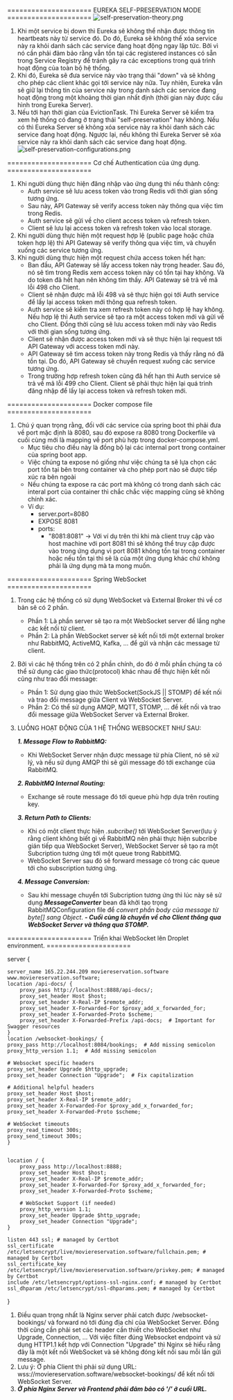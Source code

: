 ===================== EUREKA SELF-PRESERVATION MODE =====================
![self-preservation-theory.png](image/self-preservation-theory.png)
1. Khi một service bị down thì Eureka sẽ không thể nhận được thông tin heartbeats này từ service đó. Do đó, Eureka sẽ không thể xóa service này ra khỏi danh sách các service đang hoạt động ngay lập tức. Bởi vì nó cần phải đảm bảo rằng vẫn tồn tại các registered instances có sẵn trong Service Registry để tránh gây ra các exceptions trong quá trình hoạt động của toàn bộ hệ thống.
2. Khi đó, Eureka sẽ đưa service này vào trạng thái "down" và sẽ không cho phép các client khác gọi tới service này nữa. Tuy nhiên, Eureka vẫn sẽ giữ lại thông tin của service này trong danh sách các service đang hoạt động trong một khoảng thời gian nhất định (thời gian này được cấu hình trong Eureka Server).
3. Nếu tới hạn thời gian của EvictionTask. Thì Eureka Server sẽ kiểm tra xem hệ thống có đang ở trạng thái "self-preservation" hay không. Nếu có thì Eureka Server sẽ không xóa service này ra khỏi danh sách các service đang hoạt động. Ngược lại, nếu không thì Eureka Server sẽ xóa service này ra khỏi danh sách các service đang hoạt động.
![self-preservation-configurations.png](image/self-preservation-configurations.png)

===================== Cơ chế Authentication của ứng dụng. =====================
1. Khi người dùng thực hiện đăng nhập vào ứng dụng thì nếu thành công:
   - Auth service sẽ lưu acess token vào trong Redis với thời gian sống tương ứng.
   - Sau này, API Gateway sẽ verify access token này thông qua việc tìm trong Redis.
   - Auth service sẽ gửi về cho client access token và refresh token.
   - Client sẽ lưu lại access token và refresh token vào local storage.
2. Khi người dùng thực hiện một request hợp lệ (public page hoặc chứa token hợp lệ) thì API Gateway sẽ verify thông qua việc tim, và chuyển xuống các service tương ứng.
3. Khi người dùng thực hiện một request chứa access token hết hạn:
   - Ban đầu, API Gateway sẽ lấy access token này trong header. Sau đó, nó sẽ tìm trong Redis xem access token này có
     tồn tại hay không. Và do token đã hết hạn nên không tìm thấy. API Gateway sẽ trả về mã lỗi 498 cho Client.
   - Client sẽ nhận được mã lỗi 498 và sẽ thực hiện gọi tới Auth service để lấy lại access token mới thông qua refresh token.
   - Auth service sẽ kiểm tra xem refresh token này có hợp lệ hay không. Nếu hợp lệ thì Auth service sẽ tạo ra một access token mới và gửi về cho Client. Đồng thời cũng sẽ lưu access token mới này vào Redis với thời gian sống tương ứng.
   - Client sẽ nhận được access token mới và sẽ thực hiện lại request tới API Gateway với access token mới này.
   - API Gateway sẽ tìm access token này trong Redis và thấy rằng nó đã tồn tại. Do đó, API Gateway sẽ chuyển request
     xuống các service tương ứng.
   - Trong trường hợp refresh token cũng đã hết hạn thì Auth service sẽ trả về mã lỗi 499 cho Client. Client sẽ phải thực hiện lại
     quá trình đăng nhập để lấy lại access token và refresh token mới.

===================== Docker compose file =====================

1. Chú ý quan trọng rằng, đối với các service của spring boot thì phải đưa về port mặc định là 8080, sau đó expose ra
   8080 trong Dockerfile và cuối cùng mới là mapping về port phù hợp trong docker-compose.yml.
    - Mục tiêu cho điều này là đồng bộ lại các internal port trong container của spring boot app.
    - Việc chúng ta expose nó giống như việc chúng ta sẽ lựa chọn các port tồn tại bên trong container và cho phép port
      nào sẽ được tiếp xúc ra bên ngoài
    - Nếu chúng ta expose ra các port mà không có trong danh sách các interal port của container thì chắc chắc việc
      mapping cũng sẽ không chính xác.
    - Ví dụ:
        - server.port=8080
        - EXPOSE 8081
        - ports:
            - "8081:8081"
              -> Với ví dụ trên thì khi mà client truy cập vào host machine với port 8081 thì sẽ không thể truy cập được
              vào trong ứng dụng vì port 8081 không tồn tại trong container hoặc nếu tồn tại thì sẽ là của một ứng dụng
              khác chứ không phải là ứng dụng mà ta mong muốn.

===================== Spring WebSocket =====================

1. Trong các hệ thống có sử dụng WebSocket và External Broker thì về cơ bản sẽ có 2 phần.
    - Phần 1: Là phần server sẽ tạo ra một WebSocket server để lắng nghe các kết nối từ client.
    - Phần 2: Là phần WebSocket server sẽ kết nối tới một external broker như RabbitMQ, ActiveMQ, Kafka, ... để gửi và
      nhận các message từ client.
2. Bởi vì các hệ thống trên có 2 phần chính, do đó ở mỗi phần chúng ta có thể sử dụng các giao thức(protocol) khác nhau
   để thực hiện kết nối cũng như trao đổi message:
    - Phần 1: Sử dụng giao thức WebSocket(SockJS || STOMP) để kết nối và trao đổi message giữa Client và WebSocket
      Server.
    - Phần 2: Có thể sử dụng AMQP, MQTT, STOMP, ... để kết nối và trao đổi message giữa WebSocket Server và External
      Broker.
3. LUỒNG HOẠT ĐỘNG CỦA 1 HỆ THỐNG WEBSOCKET NHƯ SAU:

   _**1. Message Flow to RabbitMQ:**_
    - Khi WebSocket Server nhận được message từ phía Client, nó sẽ xử lý, và nếu sử dụng AMQP thì sẽ gửi message đó tới
      exchange của RabbitMQ.

   _**2. RabbitMQ Internal Routing:**_
    - Exchange sẽ route message đó tới queue phù hợp dựa trên routing key.

   _**3. Return Path to Clients:**_
    - Khi có một client thực hiện _.subcribe()_ tới WebSocket Server(lưu ý rằng client không biết gì về RabbitMQ nên
      phải thực hiện subcribe gián tiếp qua WebSocket Server), WebSocket Server sẽ tạo ra một Subcription tương ứng tới
      một queue trong RabbitMQ.
    - WebSocket Server sau đó sẽ forward message có trong các queue tới cho subscription tương ứng.

   _**4. Message Conversion:**_
    - Sau khi message chuyển tới Subcription tương ứng thì lúc này sẽ sử dụng _**MessageConverter**_ bean đã khởi tạo
      trọng RabbitMQConfiguration file để _convert phần body của message từ byte[] sang Object_.
      _**- Cuối cùng là chuyển về cho Client thông qua WebSocket Server và thông qua STOMP.**_

===================== Triển khai WebSocket lên Droplet environment. =====================

server {

    server_name 165.22.244.209 moviereservation.software www.moviereservation.software; 
    location /api-docs/ {
        proxy_pass http://localhost:8888/api-docs/;
        proxy_set_header Host $host;
        proxy_set_header X-Real-IP $remote_addr;
        proxy_set_header X-Forwarded-For $proxy_add_x_forwarded_for;
        proxy_set_header X-Forwarded-Proto $scheme;
        proxy_set_header X-Forwarded-Prefix /api-docs;  # Important for Swagger resources
    }
    location /websocket-bookings/ {
    proxy_pass http://localhost:8084/bookings;  # Add missing semicolon
    proxy_http_version 1.1;  # Add missing semicolon

    # Websocket specific headers
    proxy_set_header Upgrade $http_upgrade;
    proxy_set_header Connection "Upgrade";  # Fix capitalization

    # Additional helpful headers
    proxy_set_header Host $host;
    proxy_set_header X-Real-IP $remote_addr;
    proxy_set_header X-Forwarded-For $proxy_add_x_forwarded_for;
    proxy_set_header X-Forwarded-Proto $scheme;

    # WebSocket timeouts
    proxy_read_timeout 300s;
    proxy_send_timeout 300s;
    }


    location / {
        proxy_pass http://localhost:8888;
        proxy_set_header Host $host;
        proxy_set_header X-Real-IP $remote_addr;
        proxy_set_header X-Forwarded-For $proxy_add_x_forwarded_for;
        proxy_set_header X-Forwarded-Proto $scheme;

        # WebSocket Support (if needed)
        proxy_http_version 1.1;
        proxy_set_header Upgrade $http_upgrade;
        proxy_set_header Connection "Upgrade";
    }

    listen 443 ssl; # managed by Certbot
    ssl_certificate /etc/letsencrypt/live/moviereservation.software/fullchain.pem; # managed by Certbot
    ssl_certificate_key /etc/letsencrypt/live/moviereservation.software/privkey.pem; # managed by Certbot
    include /etc/letsencrypt/options-ssl-nginx.conf; # managed by Certbot
    ssl_dhparam /etc/letsencrypt/ssl-dhparams.pem; # managed by Certbot
}

1. Điều quan trọng nhất là Nginx server phải catch được /websocket-bookings/ và forward nó tới đúng địa chỉ của WebSocket Server. Đồng thời cũng cần phải set các header cần thiết cho WebSocket như Upgrade, Connection, ... Với việc filter đúng Websocket endpoint và sử dụng HTTP1.1 kết hợp với Connection "Upgrade" thì Nginx sẽ hiểu rằng đây là một kết nối WebSocket và sẽ không đóng kết nối sau mỗi lần gửi message.
2. Lưu ý: Ở phía Client thì phải sử dụng URL: wss://moviereservation.software/websocket-bookings/ để kết nối tới
   WebSocket Server.
3. _**Ở phía Nginx Server và Frontend phải đảm bảo có '/' ở cuối URL.**_
